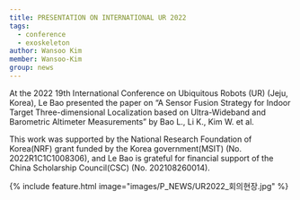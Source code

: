 ```yaml
---
title: PRESENTATION ON INTERNATIONAL UR 2022
tags:
  - conference
  - exoskeleton
author: Wansoo Kim
member: Wansoo-Kim
group: news
---
```


At the 2022 19th International Conference on Ubiquitous Robots (UR) (Jeju, Korea), Le Bao presented the paper on “A Sensor Fusion Strategy for Indoor Target Three-dimensional Localization based on Ultra-Wideband and Barometric Altimeter Measurements” by Bao L., Li K., Kim W. et al.

This work was supported by the National Research Foundation of Korea(NRF) grant funded by the Korea government(MSIT) (No. 2022R1C1C1008306), and Le Bao is grateful for financial support of the China Scholarship Council(CSC) (No. 202108260014).

{%
  include feature.html
  image="images/P_NEWS/UR2022_회의현장.jpg"
%}



